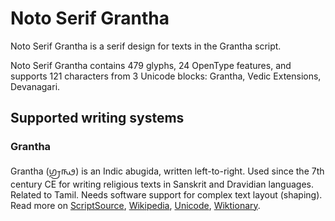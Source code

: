 
# Noto Serif Grantha

Noto Serif Grantha is a serif design for texts in the Grantha script. 

Noto Serif Grantha contains 479 glyphs, 24 OpenType features, and supports 121 characters from 3 Unicode blocks: Grantha, Vedic Extensions, Devanagari.


## Supported writing systems


### Grantha

Grantha (𑌗𑍍𑌰𑌨𑍍𑌥) is an Indic abugida, written left-to-right. Used since the 7th century CE for writing religious texts in Sanskrit and Dravidian languages. Related to Tamil. Needs software support for complex text layout (shaping). Read more on [ScriptSource](https://scriptsource.org/scr/Gran), [Wikipedia](https://en.wikipedia.org/wiki/ISO_15924:Gran), [Unicode](https://www.unicode.org/versions/Unicode13.0.0/ch15.pdf#G81052), [Wiktionary](https://en.wiktionary.org/wiki/Category:Grantha_script).

